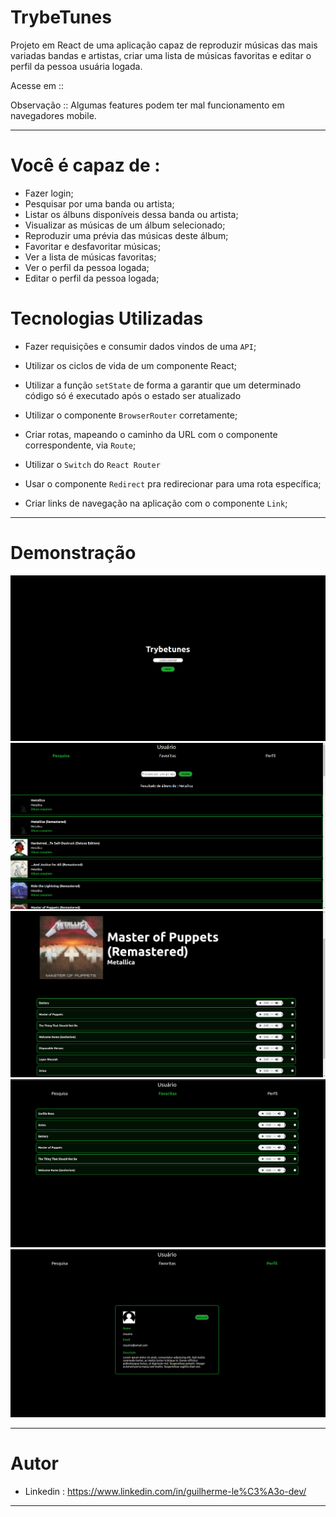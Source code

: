 
# TrybeTunes

Projeto em React de uma aplicação capaz de reproduzir músicas das mais variadas bandas e artistas, criar uma lista de músicas favoritas e editar o perfil da pessoa usuária logada.

Acesse em :: 

Observação :: Algumas features podem ter mal funcionamento em navegadores mobile. 

---

# Você é capaz de :

 - Fazer login;
 - Pesquisar por uma banda ou artista;
 - Listar os álbuns disponíveis dessa banda ou artista;
 - Visualizar as músicas de um álbum selecionado;
 - Reproduzir uma prévia das músicas deste álbum;
 - Favoritar e desfavoritar músicas;
 - Ver a lista de músicas favoritas;
 - Ver o perfil da pessoa logada;
 - Editar o perfil da pessoa logada;

# Tecnologias Utilizadas

  * Fazer requisições e consumir dados vindos de uma `API`;

  * Utilizar os ciclos de vida de um componente React;

  * Utilizar a função `setState` de forma a garantir que um determinado código só é executado após o estado ser atualizado
  
  * Utilizar o componente `BrowserRouter` corretamente;

  * Criar rotas, mapeando o caminho da URL com o componente correspondente, via `Route`;

  * Utilizar o `Switch` do `React Router`

  * Usar o componente `Redirect` pra redirecionar para uma rota específica;

  * Criar links de navegação na aplicação com o componente `Link`;

---

# Demonstração

<img src="./public/tunes-login.png" alt="login" />
<img src="./public/search-album.png" alt="search" />
<img src="./public/page-album.png" alt="album-page" />
<img src="./public/favorites.png" alt="favorites" />
<img src="./public/profile.png" alt="profile" />

---

# Autor

 - Linkedin : https://www.linkedin.com/in/guilherme-le%C3%A3o-dev/

---
